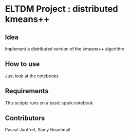 ELTDM Project : distributed kmeans++
============



## Idea
Implement a distributed version of the kmeans++ algorithm

## How to use
Just look at the notebooks 

## Requirements
This scripts runs on a basic spark notebook

## Contributors 
Pascal Jauffret, Samy Bouchnaif
